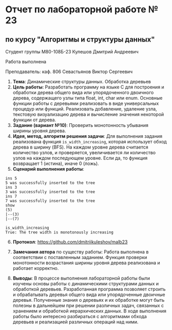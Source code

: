 # Отчет по лабораторной работе № 23
## по курсу "Алгоритмы и структуры данных"

Студент группы M80-108Б-23 Кулешов Дмитрий Андреевич

Работа выполнена 

Преподаватель: каф. 806 Севастьянов Виктор Сергеевич

1. **Тема**: Динамические структуры данных. Обработка деревьев
2. **Цель работы**: Разработать программу на языке C для построения и обработки дерева общего вида или упорядоченного двоичного дерева, содержащего узлы типа float, int, char или enum. Основные функции работы с деревьями реализовать в виде универсальных процедур или функций. Реализовать добавление, удаление узла, текстовую визуализацию дерева и вычисление значения некоторой функции от дерева.
3. **Задание (вариант №10)**: Проверить монотонность убывания ширины уровня дерева.
4. **Идея, метод, алгоритм решения задачи**: Для выполнения задания реализована функция `is_width_increasing`, которая использует обход дерева в ширину (BFS). На каждом уровне дерева считается количество узлов, и проверяется, увеличивается ли количество узлов на каждом последующем уровне. Если да, то функция возвращает 1 (истина), иначе 0 (ложь).
5. **Сценарий выполнения работы**: 
```
ins 5
5 was successfully inserted to the tree
ins 3
3 was successfully inserted to the tree
ins 7
7 was successfully inserted to the tree
show
(5)
|--(3)
|--(7)

is_width_increasing
True: The tree width is monotonously increasing
```

6. **Протокол**: https://github.com/dmitriikuleshov/malb23


7. **Замечания автора** по существу работы: Работа выполнена в соответствии с поставленным заданием. Функция проверки монотонности возрастания ширины уровня дерева реализована и работает корректно.
8. **Выводы**: В процессе выполнения лабораторной работы были изучены основы работы с динамическими структурами данных и обработкой деревьев. Разработанная программа позволяет строить и обрабатывать деревья общего вида или упорядоченные двоичные деревья. Полученные знания о деревьях и их обработке могут быть полезны в дальнейшем при решении различных задач, связанных с хранением и обработкой иерархических данных. В ходе выполнения работы было интересно разбираться с алгоритмами обхода деревьев и реализацией различных операций над ними.
